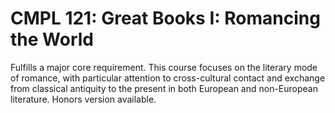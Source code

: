 # CMPL 121: Great Books I: Romancing the World

Fulfills a major core requirement. This course focuses on the literary mode of romance, with particular attention to cross-cultural contact and exchange from classical antiquity to the present in both European and non-European literature. Honors version available.